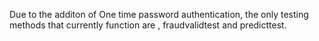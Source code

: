 Due to the additon of One time password authentication, the only testing methods that currently function are , fraudvalidtest and predicttest.
